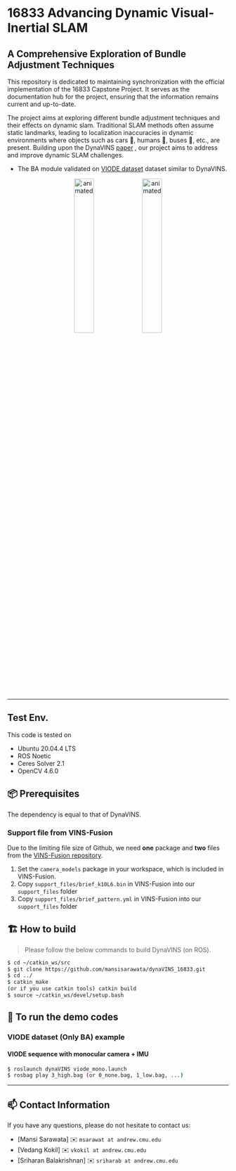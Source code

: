 # 16833 Advancing Dynamic Visual-Inertial SLAM
## A Comprehensive Exploration of Bundle Adjustment Techniques

This repository is dedicated to maintaining synchronization with the official implementation of the 16833 Capstone Project. It serves as the documentation hub for the project, ensuring that the information remains current and up-to-date.

The project aims at exploring different bundle adjustment techniques and their effects on dynamic slam. Traditional SLAM methods often assume static landmarks, leading to localization inaccuracies in dynamic environments where objects such as cars :car:, humans :runner:, buses :bus:, etc., are present. Building upon the DynaVINS [paper][arXivlink] , our project aims to address and improve dynamic SLAM challenges.

* The BA module validated on [VIODE dataset][VIODElink] dataset similar to DynaVINS.

<p align="center"><img src=readme_resource/city_main.gif alt="animated" width="30%"/>  <img src=readme_resource/parking_main.gif alt="animated" width="30%"/></p>

--- 

## Test Env.

This code is tested on

* Ubuntu 20.04.4 LTS
* ROS Noetic
* Ceres Solver 2.1
* OpenCV 4.6.0

## :package: Prerequisites

The dependency is equal to that of DynaVINS.

### **Support file from VINS-Fusion**

Due to the limiting file size of Github, we need **one** package and **two** files from the [VINS-Fusion repository](https://github.com/HKUST-Aerial-Robotics/VINS-Fusion/tree/master/support_files).

1. Set the `camera_models` package in your workspace, which is included in VINS-Fusion.
2. Copy `support_files/brief_k10L6.bin` in VINS-Fusion into our `support_files` folder 
3. Copy `support_files/brief_pattern.yml` in VINS-Fusion into our `support_files` folder

## :building_construction: How to build

> Please follow the below commands to build DynaVINS (on ROS).

``` bash
$ cd ~/catkin_ws/src 
$ git clone https://github.com/mansisarawata/dynaVINS_16833.git
$ cd ../
$ catkin_make  
(or if you use catkin tools) catkin build
$ source ~/catkin_ws/devel/setup.bash
```

## :runner: To run the demo codes

### VIODE dataset (Only BA) example

#### **VIODE sequence with monocular camera + IMU**

``` bash
$ roslaunch dynaVINS viode_mono.launch
$ rosbag play 3_high.bag (or 0_none.bag, 1_low.bag, ...)
```

---

## :mailbox: Contact Information

If you have any questions, please do not hesitate to contact us:

* [Mansi Sarawata] :envelope: `msarawat at andrew.cmu.edu`
* [Vedang Kokil] :envelope: `vkokil at andrew.cmu.edu`
* [Sriharan Balakrishnan] :envelope: `sriharab at andrew.cmu.edu`


[arXivlink]: https://arxiv.org/abs/2208.11500
[VIODElink]: https://github.com/kminoda/VIODE